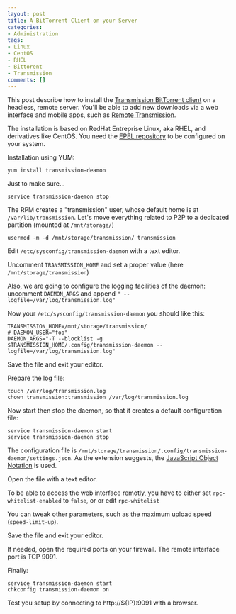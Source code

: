 ```yaml
---
layout: post
title: A BitTorrent Client on your Server
categories:
- Administration
tags:
- Linux
- CentOS
- RHEL
- Bittorent
- Transmission
comments: []
---
```


This post describe how to install the [Transmission BitTorrent client](http://www.transmissionbt.com) on a headless, remote server. You'll be able to add new downloads via a web interface and mobile apps, such as [Remote Transmission](https://play.google.com/store/apps/details?id=com.neogb.rtac&hl=fr).

The installation is based on RedHat Entreprise Linux, aka RHEL, and derivatives like CentOS. You need the [EPEL repository](https://fedoraproject.org/wiki/EPEL) to be configured on your system.

Installation using YUM:

```
yum install transmission-deamon
```

Just to make sure...

```
service transmission-daemon stop
```

The RPM creates a "transmission" user, whose default home is at `/var/lib/transmission`.
Let's move everything related to P2P to a dedicated partition (mounted at `/mnt/storage/`)

```
usermod -m -d /mnt/storage/transmission/ transmission
```

Edit `/etc/sysconfig/transmission-daemon` with a text editor.

Uncomment `TRANSMISSION_HOME` and set a proper value (here `/mnt/storage/transmission`)

Also, we are going to configure the logging facilities of the daemon: uncomment `DAEMON_ARGS` and append `" --logfile=/var/log/transmission.log"`

Now your `/etc/sysconfig/transmission-daemon` you should like this:

```
TRANSMISSION_HOME=/mnt/storage/transmission/
# DAEMON_USER="foo"
DAEMON_ARGS="-T --blocklist -g $TRANSMISSION_HOME/.config/transmission-daemon --logfile=/var/log/transmission.log"
```

Save the file and exit your editor.

Prepare the log file:

```
touch /var/log/transmission.log
chown transmission:transmission /var/log/transmission.log
```

Now start then stop the daemon, so that it creates a default configuration file:

```
service transmission-daemon start
service transmission-daemon stop
```

The configuration file is `/mnt/storage/transmission/.config/transmission-daemon/settings.json`. As the extension suggests, the [JavaScript Object Notation](http://en.wikipedia.org/wiki/JSON) is used.

Open the file with a text editor.

To be able to access the web interface remotly, you have to either
set `rpc-whitelist-enabled` to `false`, or or edit `rpc-whitelist`

You can tweak other parameters, such as the maximum upload speed (`speed-limit-up`).

Save the file and exit your editor.

If needed, open the required ports on your firewall. The remote interface port is TCP 9091.

Finally:

```
service transmission-daemon start
chkconfig transmission-daemon on
```

Test you setup by connecting to http://${IP}:9091 with a browser.